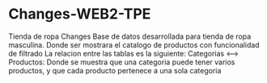 # Changes-WEB2-TPE

Tienda de ropa Changes
Base de datos desarrollada para tienda de ropa masculina. Donde ser mostrara el catalogo de productos con funcionalidad de filtrado
La relacion entre las tablas es la siguiente:
Categorias <--> Productos: Donde se muestra que una categoria puede tener varios productos, y que cada producto pertenece a una sola categoria
